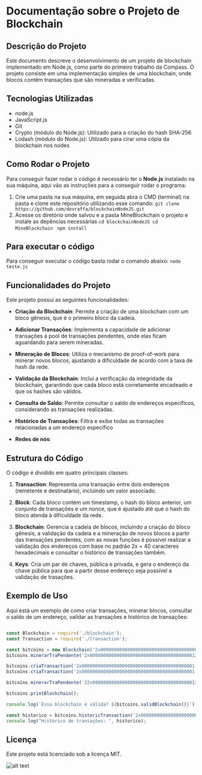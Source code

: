 # Documentação sobre o Projeto de Blockchain
## Descrição do Projeto 

Este documento descreve o desenvolvimento de um projeto de blockchain implementado em Node.js, como parte do primeiro trabalho da Compass. O projeto consiste em uma implementação simples de uma blockchain, onde blocos contêm transações que são mineradas e verificadas.

## Tecnologias Utilizadas
- node.js
- JavaScript.js 
- Git
- Crypto (módulo do Node.js): Utilizado para a criação do hash SHA-256
- Lodash (módulo do Node.js): Utilzado para cirar uma cópia da blockchain nos nodes

## Como Rodar o Projeto
Para conseguir fazer rodar o código é necessário ter o **Node.js** instalado na sua máquina, aqui vão as instruções para a conseguir rodar o programa:

1. Crie uma pasta na sua máquina, em seguida abra o CMD (terminal) na pasta e clone este repositório utilizando esse comando:
`git clone https://github.com/devraffa/blockchainNodeJS.git`
2. Acesse os diretório onde salvou e a pasta MineBlockchain o projeto e instale as depências necessárias
   `cd blockchainNodeJS cd MineBlockchain `
   ` npm install `

## Para executar o código 

Para conseguir executar o código basta rodar o comando abaixo:
`node teste.js`

## Funcionalidades do Projeto

Este projeto possui as seguintes funcionalidades:

- **Criação da Blockchain**: Permite a criação de uma blockchain com um bloco gênesis, que é o primeiro bloco da cadeia.
  
- **Adicionar Transações**: Implementa a capacidade de adicionar transações à pool de transações pendentes, onde elas ficam aguardando para serem mineradas.
  
- **Mineração de Blocos**: Utiliza o mecanismo de proof-of-work para minerar novos blocos, ajustando a dificuldade de acordo com a taxa de hash da rede.

- **Validação da Blockchain**: Inclui a verificação da integridade da blockchain, garantindo que cada bloco está corretamente encadeado e que os hashes são válidos.

- **Consulta de Saldo**: Permite consultar o saldo de endereços específicos, considerando as transações realizadas.

- **Histórico de Transações**: Filtra e exibe todas as transações relacionadas a um endereço específico
  
- **Redes de nós**:

## Estrutura do Código

O código é dividido em quatro principais classes:

1. **Transaction**: Representa uma transação entre dois endereços (remetente e destinatário), incluindo um valor associado.
  
2. **Block**: Cada bloco contém um timestamp, o hash do bloco anterior, um conjunto de transações e um nonce, que é ajustado até que o hash do bloco atenda à dificuldade da rede.

3. **Blockchain**: Gerencia a cadeia de blocos, incluindo a criação do bloco gênesis, a validação da cadeia e a mineração de novos blocos a partir das transações pendentes, com as novas funções é possível realizar a validação dos endereços com base no padrão 2x + 40 caracteres hexadecimais e consultar o histórico de transações também.

4. **Keys**: Cria um par de chaves, pública e privada, e gera o endereço da chave pública para que a partir desse endereço seja possível a validação de trasações.

## Exemplo de Uso

Aqui está um exemplo de como criar transações, minerar blocos, consultar o saldo de um endereço, validar as transações e histórico de transações:

``` javascript

const Blockchain = require('./blockchain');
const Transaction = require('./transaction');

const bitcoins = new Blockchain('2x000000000000000000000000000000000000000001');
bitcoins.minerarTraPendente('2x000000000000000000000000000000000000001234');

bitcoins.criaTransaction('2x000000000000000000000000000000000000000001', '2x000000000000000000000000000000000000000002', 20); 
bitcoins.criaTransaction('2x000000000000000000000000000000000000000001', '2x000000000000000000000000000000000000000004', 40); 

bitcoins.minerarTraPendente('22x000000000000000000000000000000000000012345');

bitcoins.printBlockchain();

console.log(`Essa blockchain é válida? ${bitcoins.validBlockchain()}`);

const historico = bitcoins.historicTransaction('2x000000000000000000000000000000000000000001');
console.log("Histórico de transações: ", historico);

```


## Licença 
Este projeto está licenciado sob a licença MIT.

![alt text](https://novojorbras.com.br/images/noticias/16014/19041851_compass.uo.jpg.jpg)
